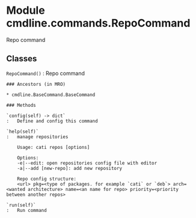 Module cmdline.commands.RepoCommand
===================================
Repo command

Classes
-------

`RepoCommand()`
:   Repo command

    ### Ancestors (in MRO)

    * cmdline.BaseCommand.BaseCommand

    ### Methods

    `config(self) ‑> dict`
    :   Define and config this command

    `help(self)`
    :   manage repositories
        
        Usage: cati repos [options]
        
        Options:
        -e|--edit: open repositories config file with editor
        -a|--add [new-repo]: add new repository
        
        Repo config structure:
        <url> pkg=<type of packages. for example `cati` or `deb`> arch=<wanted architecture> name=<an name for repo> priority=<priority between another repos>

    `run(self)`
    :   Run command